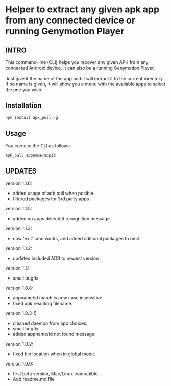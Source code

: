Helper to extract any given apk app from any connected device or running Genymotion Player
==============================
## INTRO

This command-line (CLI) helps you recover any given APK from any connected Android device. It can also be a running Genymotion Player.<br/><br/>
Just give it the name of the app and it will extract it to the current directory. If no name is given, it will show you a menu with the available apps to select the one you wish. 

## Installation
```javascript
npm install apk_pull -g
```

## Usage
You can use the CLI as follows:  

```javascript
apk_pull appname/appid
```

## UPDATES

version 1.1.6:
- added usage of adb pull when posible.
- filtered packages for 3rd party apps.

version 1.1.5:
- added no apps detected recognition message.

version 1.1.3:
- now 'exit' cmd works, and added aditional packages to omit.

version 1.1.2:
- updated included ADB to newest version

version 1.1.1:
- small bugfix

version 1.0.8:
- appname/id match is now case insensitive
- fixed apk resulting filename.

version 1.0.3-5: 
- cleaned daemon from app choices.
- small bugfix
- added appname/id not found message.

version 1.0.2: 
- fixed bin location when in global mode.

version 1.0.0: 
- first beta version, Mac/Linux compatible.
- Add readme.md file